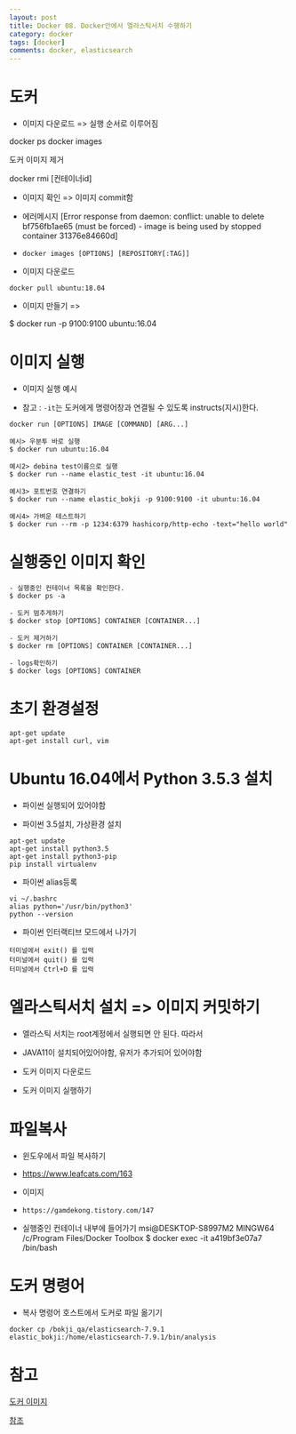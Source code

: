 ```yaml
---
layout: post
title: Docker 08. Docker안에서 엘라스틱서치 수행하기
category: docker
tags: [docker]
comments: docker, elasticsearch
---
```


# 도커

- 이미지 다운로드 => 실행 순서로 이루어짐

docker ps
docker images

도커 이미지 제거

docker rmi [컨테이너id]

- 이미지 확인 => 이미지 commit함

- 에러메시지 [Error response from daemon: conflict: unable to delete bf756fb1ae65 (must be forced) - image is being used by stopped container 31376e84660d]

- `docker images [OPTIONS] [REPOSITORY[:TAG]]`

- 이미지 다운로드

`docker pull ubuntu:18.04`

- 이미지 만들기 => 

$ docker run -p 9100:9100 ubuntu:16.04 

# 이미지 실행

- 이미지 실행 예시

- 참고 : `-it`는 도커에게 명령어창과 연결될 수 있도록 instructs(지시)한다.

```console
docker run [OPTIONS] IMAGE [COMMAND] [ARG...]

예시> 우분투 바로 실행
$ docker run ubuntu:16.04

예시2> debina test이름으로 실행
$ docker run --name elastic_test -it ubuntu:16.04

예시3> 포트번호 연결하기
$ docker run --name elastic_bokji -p 9100:9100 -it ubuntu:16.04

예시4> 가벼운 테스트하기
$ docker run --rm -p 1234:6379 hashicorp/http-echo -text="hello world"
```

# 실행중인 이미지 확인

```console
- 실행중인 컨테이너 목록을 확인한다.
$ docker ps -a

- 도커 멈추게하기
$ docker stop [OPTIONS] CONTAINER [CONTAINER...]

- 도커 제거하기
$ docker rm [OPTIONS] CONTAINER [CONTAINER...]

- logs확인하기
$ docker logs [OPTIONS] CONTAINER
```

# 초기 환경설정

```console
apt-get update
apt-get install curl, vim
```

# Ubuntu 16.04에서 Python 3.5.3 설치

- 파이썬 실행되어 있어야함

- 파이썬 3.5설치, 가상환경 설치

```console
apt-get update
apt-get install python3.5
apt-get install python3-pip
pip install virtualenv
```

- 파이썬 alias등록

```console
vi ~/.bashrc
alias python='/usr/bin/python3'
python --version
```

- 파이썬 인터랙티브 모드에서 나가기

```console
터미널에서 exit() 를 입력
터미널에서 quit() 를 입력
터미널에서 Ctrl+D 를 입력
```

# 엘라스틱서치 설치 => 이미지 커밋하기

- 엘라스틱 서치는 root계정에서 실행되면 안 된다. 따라서 

- JAVA11이 설치되어있어야함, 유저가 추가되어 있어야함

- 도커 이미지 다운로드

- 도커 이미지 실행하기

# 파일복사

- 윈도우에서 파일 복사하기

- https://www.leafcats.com/163

- 이미지

- `https://gamdekong.tistory.com/147`


- 실행중인 컨테이너 내부에 들어가기
msi@DESKTOP-S8997M2 MINGW64 /c/Program Files/Docker Toolbox
$ docker exec -it a419bf3e07a7 /bin/bash 


# 도커 명령어

- 복사 명령어 호스트에서 도커로 파일 옮기기

```
docker cp /bokji_qa/elasticsearch-7.9.1 elastic_bokji:/home/elasticsearch-7.9.1/bin/analysis
```


# 참고

[도커 이미지](http://blog.naver.com/PostView.nhn?blogId=foxrain93&logNo=220663874441&redirect=Dlog&widgetTypeCall=true)

[참조](https://stackoverflow.com/questions/19335444/how-do-i-assign-a-port-mapping-to-an-existing-docker-container)
